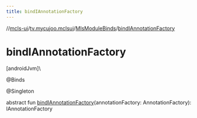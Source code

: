 ```yaml
---
title: bindIAnnotationFactory
---
```

//[mcls-ui](../../../index.html)/[tv.mycujoo.mclsui](../index.html)/[MlsModuleBinds](index.html)/[bindIAnnotationFactory](bind-i-annotation-factory.html)



# bindIAnnotationFactory



[androidJvm]\




@Binds



@Singleton



abstract fun [bindIAnnotationFactory](bind-i-annotation-factory.html)(annotationFactory: AnnotationFactory): IAnnotationFactory




